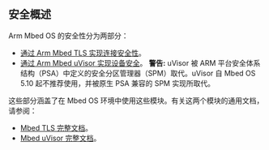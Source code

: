 ## 安全概述
Arm Mbed OS 的安全性分为两部分：

+ [通过 Arm Mbed TLS 实现连接安全性](https://os.mbed.com/docs/v5.9/reference/tls.html)。
+ [通过 Arm Mbed uVisor 实现设备安全](https://os.mbed.com/docs/v5.9/reference/uvisor.html)。
**警告:** uVisor 被 ARM 平台安全体系结构（PSA）中定义的安全分区管理器（SPM）取代。uVisor 自 Mbed OS 5.10 起不推荐使用，并被原生 PSA 兼容的 SPM 实现所取代。

这些部分涵盖了在 Mbed OS 环境中使用这些模块。有关这两个模块的通用文档，请参阅：

+ [Mbed TLS 完整文档](https://tls.mbed.org/)。
+ [Mbed uVisor 完整文档](https://docs.mbed.com/docs/uvisor-and-uvisor-lib-documentation/en/latest/)。